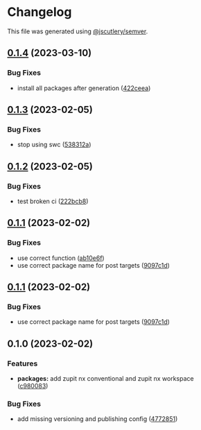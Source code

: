 # Changelog

This file was generated using [@jscutlery/semver](https://github.com/jscutlery/semver).

## [0.1.4](https://github.com/zupit-it/nx/compare/nx-conventional-0.1.3...nx-conventional-0.1.4) (2023-03-10)


### Bug Fixes

* install all packages after generation ([422ceea](https://github.com/zupit-it/nx/commit/422ceea7baf2299176593836fdc228edd006b921))

## [0.1.3](https://github.com/zupit-it/nx/compare/nx-conventional-0.1.2...nx-conventional-0.1.3) (2023-02-05)


### Bug Fixes

* stop using swc ([538312a](https://github.com/zupit-it/nx/commit/538312a8d91eb6f65c25a6e34b2f053459e40d6a))

## [0.1.2](https://github.com/zupit-it/nx/compare/nx-conventional-0.1.1...nx-conventional-0.1.2) (2023-02-05)


### Bug Fixes

* test broken ci ([222bcb8](https://github.com/zupit-it/nx/commit/222bcb86219ba61944be2b5ef1cc5b1dcfbdc382))

## [0.1.1](https://github.com/zupit-it/nx/compare/nx-conventional-0.1.0...nx-conventional-0.1.1) (2023-02-02)


### Bug Fixes

* use correct function ([ab10e6f](https://github.com/zupit-it/nx/commit/ab10e6f1f51e2f42655ad70d49a9d6b0282721c7))
* use correct package name for post targets ([9097c1d](https://github.com/zupit-it/nx/commit/9097c1dcf4ab48bea3fc465ddc08be3fbc8201f5))

## [0.1.1](https://github.com/zupit-it/nx/compare/nx-conventional-0.1.0...nx-conventional-0.1.1) (2023-02-02)


### Bug Fixes

* use correct package name for post targets ([9097c1d](https://github.com/zupit-it/nx/commit/9097c1dcf4ab48bea3fc465ddc08be3fbc8201f5))

## 0.1.0 (2023-02-02)


### Features

* **packages:** add zupit nx conventional and zupit nx workspace ([c980083](https://github.com/zupit-it/nx/commit/c980083e705bfb7430eeb0c20a3d0497620657bf))


### Bug Fixes

* add missing versioning and publishing config ([4772851](https://github.com/zupit-it/nx/commit/4772851c3df66151750b4333aca33eba15341551))

